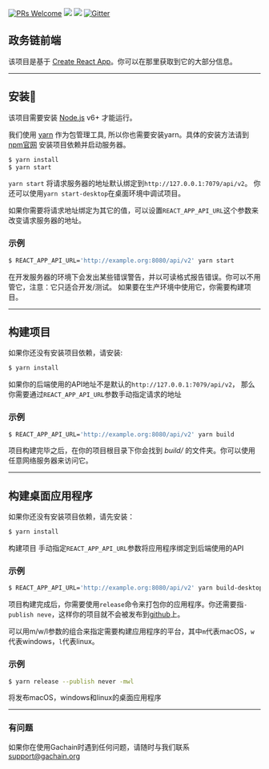 [![PRs Welcome](https://img.shields.io/badge/PRs-welcome-brightgreen.svg?style=flat-square)](http://makeapullrequest.com)
[![](https://tokei.rs/b1/github/GACHAIN/gachain-front)](https://github.com/GACHAIN/gachain-front)
![](https://reposs.herokuapp.com/?path=GACHAIN/gachain-front&style=flat)
[![Gitter](https://badges.gitter.im/Join%20Chat.svg)](https://gitter.im/GACHAIN?utm_source=badge&utm_medium=badge&utm_campaign=pr-badge)


## 政务链前端
该项目是基于 [Create React App](https://github.com/facebookincubator/create-react-app)。你可以在那里获取到它的大部分信息。

----------

## 安装
该项目需要安装 [Node.js](https://nodejs.org/) v6+ 才能运行。

我们使用 [yarn](https://yarnpkg.com/en/docs/install) 作为包管理工具, 所以你也需要安装yarn。具体的安装方法请到[npm官网](https://www.npmjs.com/)
安装项目依赖并启动服务器。

```bash
$ yarn install
$ yarn start
```

``yarn start`` 将请求服务器的地址默认绑定到``http://127.0.0.1:7079/api/v2``。 你还可以使用``yarn start-desktop``在桌面环境中调试项目。

如果你需要将请求地址绑定为其它的值，可以设置``REACT_APP_API_URL``这个参数来改变请求服务器的地址。

### 示例

```bash
$ REACT_APP_API_URL='http://example.org:8080/api/v2' yarn start
```

在开发服务器的环境下会发出某些错误警告，并以可读格式报告错误。你可以不用管它，注意：它只适合开发/测试。
如果要在生产环境中使用它，你需要构建项目。

----------

## 构建项目
如果你还没有安装项目依赖，请安装:
```bash
$ yarn install
```

如果你的后端使用的API地址不是默认的``http://127.0.0.1:7079/api/v2``， 那么你需要通过``REACT_APP_API_URL``参数手动指定请求的地址
### 示例

```bash
$ REACT_APP_API_URL='http://example.org:8080/api/v2' yarn build
```

项目构建完毕之后，在你的项目根目录下你会找到 *build/* 的文件夹。你可以使用任意网络服务器来访问它。

----------

## 构建桌面应用程序
如果你还没有安装项目依赖，请先安装：
```bash
$ yarn install
```

构建项目
手动指定``REACT_APP_API_URL``参数将应用程序绑定到后端使用的API

### 示例

```bash
$ REACT_APP_API_URL='http://example.org:8080/api/v2' yarn build-desktop
```

项目构建完成后，你需要使用``release``命令来打包你的应用程序。你还需要指``-publish neve``，这样你的项目就不会被发布到[github](https://github.com/)上。

可以用m/w/l参数的组合来指定需要构建应用程序的平台，其中``m``代表macOS，``w``代表windows，``l``代表linux。

### 示例

```bash
$ yarn release --publish never -mwl
```
将发布macOS，windows和linux的桌面应用程序

----------

### 有问题

如果你在使用Gachain时遇到任何问题，请随时与我们联系 support@gachain.org
